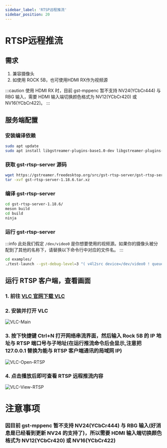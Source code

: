 ```yaml
---
sidebar_label: 'RTSP远程推流'
sidebar_position: 20
---
```


# RTSP远程推流

## 需求

1. 兼容摄像头
2. 如使用 ROCK 5B，也可使用HDMI RX作为视频源

:::caution
使用 HDMI RX 时，目前 gst-mppenc 暂不支持 NV24(YCbCr444) 与 RBG 输入，需要 HDMI 输入端切换颜色格式为 NV12(YCbCr420) 或 NV16(YCbCr422)。
:::

## 服务端配置

### 安装编译依赖

```bash
sudo apt update
sudo apt install libgstreamer-plugins-base1.0-dev libgstreamer-plugins-bad1.0-dev build-essential meson libcgroup-dev gobject-introspection libgirepository1.0-dev
```

### 获取 gst-rtsp-server 源码

```bash
wget https://gstreamer.freedesktop.org/src/gst-rtsp-server/gst-rtsp-server-1.18.6.tar.xz
tar -xvf gst-rtsp-server-1.18.6.tar.xz
```
### 编译 gst-rtsp-server

```bash
cd gst-rtsp-server-1.18.6/
meson build
cd build
ninja
```

### 运行 gst-rtsp-server

:::info
此处我们假定 `/dev/video0` 是你想要使用的视频源。如果你的摄像头被分配到了其他的名称下，请替换以下命令行中对应的文件名。
:::

```bash
cd examples/
./test-launch --gst-debug-level=3 "( v4l2src device=/dev/video0 ! queue ! mpph265enc bps=51200000 rc-mode=vbr !  rtph265pay name=pay0 pt=97 )"
```

## 运行 RTSP 客户端，查看画面
### 1. 前往 [VLC 官网下载 VLC](https://www.videolan.org/vlc/)
### 2. 安装并打开 VLC
![VLC-Main](/img/general-tutorial/VLC-Main.png)
### 3. 按下快捷键 Ctrl+N 打开网络串流界面，然后输入 Rock 5B 的 IP 地址与 RTSP 端口号与子地址(在运行推流命令后会显示,注意把 127.0.0.1 替换为能与 RTSP 客户端通讯的局域网 IP)
![VLC-Open-RTSP](/img/general-tutorial/VLC-Open-RTSP.png)
### 4. 点击播放后即可查看 RTSP 远程推流内容
![VLC-View-RTSP](/img/general-tutorial/VLC-View-RTSP.png)

# 注意事项
### 因目前 gst-mppenc 暂不支持 NV24(YCbCr444) 与 RBG 输入(好消息是已经看到更新 NV24 的支持了)，所以需要 HDMI 输入端切换颜色格式为 NV12(YCbCr420) 或 NV16(YCbCr422)